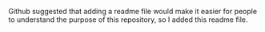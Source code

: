 Github suggested that adding a readme file would make it easier for people to understand the purpose of this repository, so I added this readme file.
